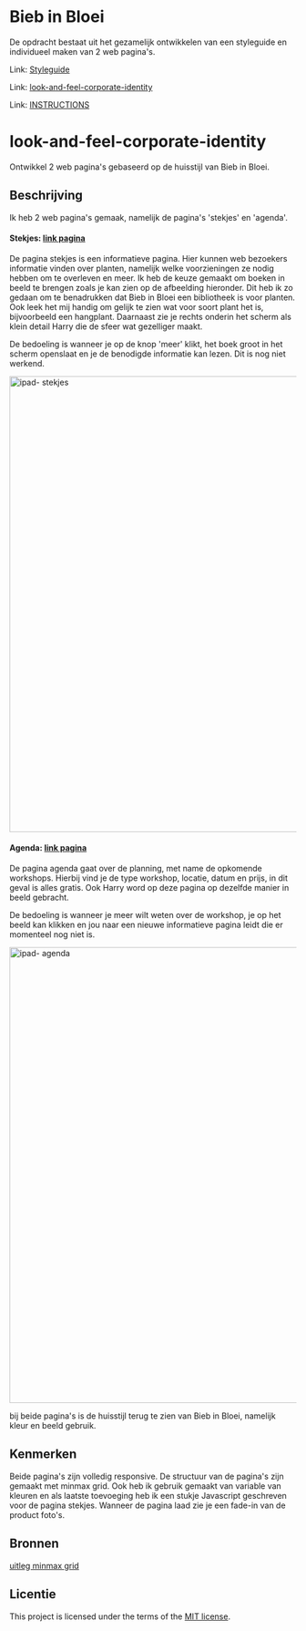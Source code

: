 # Bieb in Bloei

De opdracht bestaat uit het gezamelijk ontwikkelen van een styleguide en individueel maken van 2 web pagina's.

Link: [Styleguide](https://kimnikitaschijf.github.io/look-and-feel-styleguide/)

Link: [look-and-feel-corporate-identity](https://clarice-cod.github.io/look-and-feel-corporate-identity/)

Link: [INSTRUCTIONS](https://github.com/fdnd-task/look-and-feel-corporate-identity/blob/main/docs/INSTRUCTIONS.md)


# look-and-feel-corporate-identity
Ontwikkel 2 web pagina's gebaseerd op de huisstijl van Bieb in Bloei. 
<!-- Geef je project een titel en schrijf in één zin wat het is -->

## Beschrijving
Ik heb 2 web pagina's gemaak, namelijk de pagina's 'stekjes' en 'agenda'.

#### Stekjes: [link pagina](https://clarice-cod.github.io/look-and-feel-corporate-identity/)
De pagina stekjes is een informatieve pagina. Hier kunnen web bezoekers informatie vinden over planten, namelijk welke voorzieningen ze nodig hebben om te overleven en meer. Ik heb de keuze gemaakt om boeken in beeld te brengen zoals je kan zien op de afbeelding hieronder. Dit heb ik zo gedaan om te benadrukken dat Bieb in Bloei een bibliotheek is voor planten. Ook leek het mij handig om gelijk te zien wat voor soort plant het is, bijvoorbeeld een hangplant. Daarnaast zie je rechts onderin het scherm als klein detail Harry die de sfeer wat gezelliger maakt. 

De bedoeling is wanneer je op de knop 'meer' klikt, het boek groot in het scherm openslaat en je de benodigde informatie kan lezen. Dit is nog niet werkend.

<img width="800" alt="ipad- stekjes" src="https://github.com/user-attachments/assets/dba130cc-5cae-46fa-b56e-9e3f157e2118">


#### Agenda: [link pagina](https://clarice-cod.github.io/look-and-feel-corporate-identity/agenda.html)
De pagina agenda gaat over de planning, met name de opkomende workshops. Hierbij vind je de type workshop, locatie, datum en prijs, in dit geval is alles gratis. Ook Harry word op deze pagina op dezelfde manier in beeld gebracht. 

De bedoeling is wanneer je meer wilt weten over de workshop, je op het beeld kan klikken en jou naar een nieuwe informatieve pagina leidt die er momenteel nog niet is. 

<img width="800" alt="ipad- agenda" src="https://github.com/user-attachments/assets/1fc725f0-e57b-4438-aa34-6a475ab90ac8">

bij beide pagina's is de huisstijl terug te zien van Bieb in Bloei, namelijk kleur en beeld gebruik.


## Kenmerken
Beide pagina's zijn volledig responsive. De structuur van de pagina's zijn gemaakt met minmax grid. Ook heb ik gebruik gemaakt van variable van kleuren en als laatste toevoeging heb ik een stukje Javascript geschreven voor de pagina stekjes. Wanneer de pagina laad zie je een fade-in van de product foto's. 

## Bronnen
[uitleg minmax grid](https://ishadeed.com/article/css-grid-minmax/)

## Licentie

This project is licensed under the terms of the [MIT license](./LICENSE).
